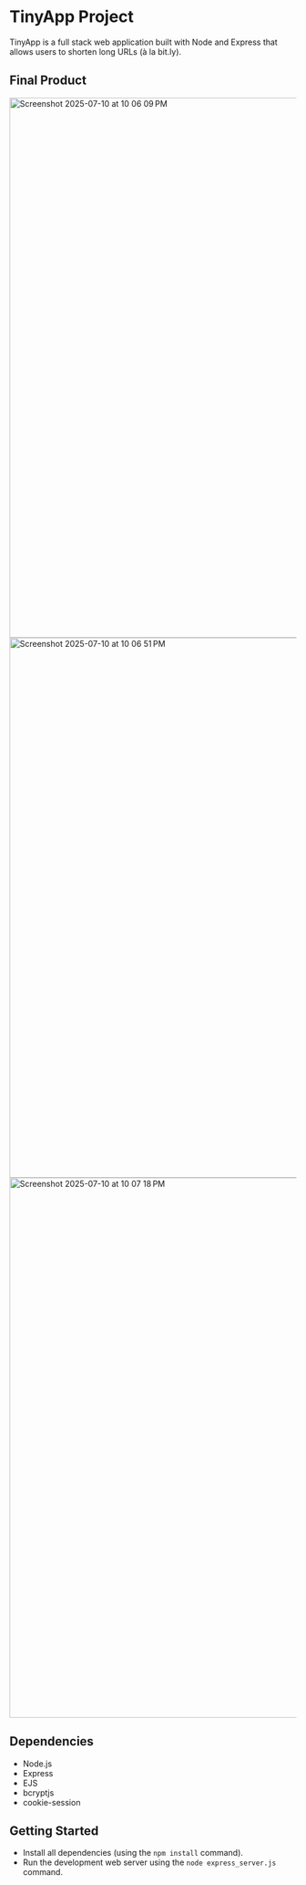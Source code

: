 # TinyApp Project

TinyApp is a full stack web application built with Node and Express that allows users to shorten long URLs (à la bit.ly).

## Final Product

<img width="1919" height="947" alt="Screenshot 2025-07-10 at 10 06 09 PM" src="https://github.com/user-attachments/assets/ce108f78-ea23-428f-966a-3c35cefc060f" />
<img width="1919" height="947" alt="Screenshot 2025-07-10 at 10 06 51 PM" src="https://github.com/user-attachments/assets/38697d10-9e77-4347-9ab3-89cf21bfd707" />
<img width="1919" height="947" alt="Screenshot 2025-07-10 at 10 07 18 PM" src="https://github.com/user-attachments/assets/fc961298-dcf3-48e3-bbee-adc1002714d3" />


## Dependencies

- Node.js
- Express
- EJS
- bcryptjs
- cookie-session


## Getting Started

- Install all dependencies (using the `npm install` command).
- Run the development web server using the `node express_server.js` command.






